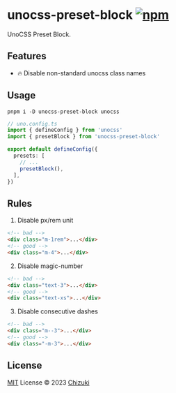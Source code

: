 # unocss-preset-block [![npm](https://img.shields.io/npm/v/unocss-preset-starter)](https://npmjs.com/package/unocss-preset-block)

UnoCSS Preset Block.

## Features
- 🔥 Disable non-standard unocss class names 

## Usage
```shell
pnpm i -D unocss-preset-block unocss
```

```ts
// uno.config.ts
import { defineConfig } from 'unocss'
import { presetBlock } from 'unocss-preset-block'

export default defineConfig({
  presets: [
    // ...
    presetBlock(),
  ],
})
```

## Rules
1. Disable px/rem unit
```html
<!-- bad -->
<div class="m-1rem">...</div>
<!-- good -->
<div class="m-4">...</div>
```
2. Disable magic-number
```html
<!-- bad -->
<div class="text-3">...</div>
<!-- good -->
<div class="text-xs">...</div>
```
3. Disable consecutive dashes
```html
<!-- bad -->
<div class="m--3">...</div>
<!-- good -->
<div class="-m-3">...</div>
```


## License

[MIT](./LICENSE) License © 2023 [Chizuki](https://github.com/chizukicn)
